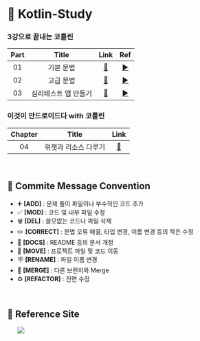 # 🤖 Kotlin-Study

### 3강으로 끝내는 코틀린
| Part | Title | Link | Ref |
| :--: | :---: | :--: | :-: |
| 01 | 기본 문법 | <a href="https://github.com/b1urrrr/Kotlin-Study/tree/main/3강으로%20끝내는%20코틀린/Part1">🔗</a> | <a href="https://www.youtube.com/watch?v=IDVnZPjRCYg">▶</a> |
| 02 | 고급 문법 | <a href="https://github.com/b1urrrr/Kotlin-Study/tree/main/3강으로%20끝내는%20코틀린/Part2">🔗</a> | <a href="https://www.youtube.com/watch?v=Q5noYbbc9uc">▶</a> |
| 03 | 심리테스트 앱 만들기 | <a href="https://github.com/b1urrrr/Kotlin-Study/tree/main/3강으로%20끝내는%20코틀린/Part3">🔗</a> | <a href="https://www.youtube.com/watch?v=M1e2tLnzVPo">▶</a> |

### 이것이 안드로이드다 with 코틀린
| Chapter | Title | Link |
| :-----: | :---: | :--: |
| 04 | 위젯과 리소스 다루기 | <a href="https://github.com/b1urrrr/Kotlin-Study/tree/main/이것이%20안드로이드다%20with%20Kotlin/Chapter_4">🔗</a> |

<br>

## 📌 Commite Message Convention
- ➕ **[ADD]** : 문제 풀이 파일이나 부수적인 코드 추가
- ✅ **[MOD]** : 코드 및 내부 파일 수정
- 🗑 **[DEL]** : 쓸모없는 코드나 파일 삭제
- ✏️ **[CORRECT]** : 문법 오류 해결, 타입 변경, 이름 변경 등의 작은 수정
- 📄 **[DOCS]** : README 등의 문서 개정
- 🚚 **[MOVE]** : 프로젝트 파일 및 코드 이동
- 🪧 **[RENAME]** : 파일 이름 변경
- 🔀 **[MERGE]** : 다른 브랜치와 Merge
- ♻️ **[REFACTOR]** : 전면 수정

<br>

## 📌 Reference Site
&nbsp;&nbsp;&nbsp;&nbsp;&nbsp; <a href="https://oceanic-balmoral-722.notion.site/55e09904a3264ce2a1d84f614269c592"><img src="https://img.shields.io./badge/Notion-000000?style=for-the-badge&logo=notion&logoColor=white"></a>
